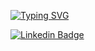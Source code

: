 [![Typing SVG](https://readme-typing-svg.demolab.com?font=Fira+Code&weight=900&size=28&duration=4000&pause=100&color=4169E1&center=true&vCenter=true&multiline=true&random=false&width=890&height=100&lines=Pranshu+Goyal;A+Software+Engineer)](https://git.io/typing-svg)

[![Linkedin Badge](https://img.shields.io/badge/-Pranshu-blue?style=flat-square&logo=Linkedin&logoColor=white&link=https://www.linkedin.com/in/pranshu-goyal-55b81525b)](https://www.linkedin.com/in/pranshu-goyal-55b81525b)



<!--
**pranshu314/pranshu314** is a ✨ _special_ ✨ repository because its `README.md` (this file) appears on your GitHub profile.

Here are some ideas to get you started:

- 🔭 I’m currently working on ...
- 🌱 I’m currently learning ...
- 👯 I’m looking to collaborate on ...
- 🤔 I’m looking for help with ...
- 💬 Ask me about ...
- 📫 How to reach me: ...
- 😄 Pronouns: ...
- ⚡ Fun fact: ...
-->
